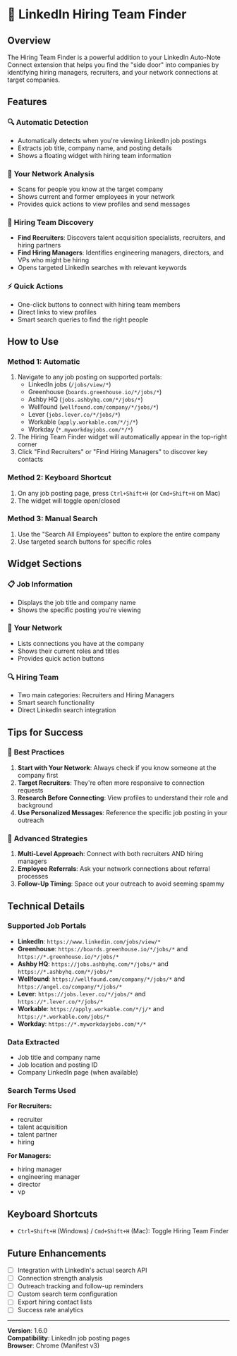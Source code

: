 # 🎯 LinkedIn Hiring Team Finder

## Overview
The Hiring Team Finder is a powerful addition to your LinkedIn Auto-Note Connect extension that helps you find the "side door" into companies by identifying hiring managers, recruiters, and your network connections at target companies.

## Features

### 🔍 **Automatic Detection**
- Automatically detects when you're viewing LinkedIn job postings
- Extracts job title, company name, and posting details
- Shows a floating widget with hiring team information

### 👥 **Your Network Analysis**
- Scans for people you know at the target company
- Shows current and former employees in your network
- Provides quick actions to view profiles and send messages

### 🎯 **Hiring Team Discovery**
- **Find Recruiters**: Discovers talent acquisition specialists, recruiters, and hiring partners
- **Find Hiring Managers**: Identifies engineering managers, directors, and VPs who might be hiring
- Opens targeted LinkedIn searches with relevant keywords

### ⚡ **Quick Actions**
- One-click buttons to connect with hiring team members
- Direct links to view profiles
- Smart search queries to find the right people

## How to Use

### Method 1: Automatic
1. Navigate to any job posting on supported portals:
   - LinkedIn jobs (`/jobs/view/*`)
   - Greenhouse (`boards.greenhouse.io/*/jobs/*`)
   - Ashby HQ (`jobs.ashbyhq.com/*/jobs/*`)
   - Wellfound (`wellfound.com/company/*/jobs/*`)
   - Lever (`jobs.lever.co/*/jobs/*`)
   - Workable (`apply.workable.com/*/j/*`)
   - Workday (`*.myworkdayjobs.com/*/*`)
2. The Hiring Team Finder widget will automatically appear in the top-right corner
3. Click "Find Recruiters" or "Find Hiring Managers" to discover key contacts

### Method 2: Keyboard Shortcut
1. On any job posting page, press `Ctrl+Shift+H` (or `Cmd+Shift+H` on Mac)
2. The widget will toggle open/closed

### Method 3: Manual Search
1. Use the "Search All Employees" button to explore the entire company
2. Use targeted search buttons for specific roles

## Widget Sections

### 📋 **Job Information**
- Displays the job title and company name
- Shows the specific posting you're viewing

### 👥 **Your Network**
- Lists connections you have at the company
- Shows their current roles and titles
- Provides quick action buttons

### 🔍 **Hiring Team**
- Two main categories: Recruiters and Hiring Managers
- Smart search functionality
- Direct LinkedIn search integration

## Tips for Success

### 🎯 **Best Practices**
1. **Start with Your Network**: Always check if you know someone at the company first
2. **Target Recruiters**: They're often more responsive to connection requests
3. **Research Before Connecting**: View profiles to understand their role and background
4. **Use Personalized Messages**: Reference the specific job posting in your outreach

### 🚀 **Advanced Strategies**
1. **Multi-Level Approach**: Connect with both recruiters AND hiring managers
2. **Employee Referrals**: Ask your network connections about referral processes
3. **Follow-Up Timing**: Space out your outreach to avoid seeming spammy

## Technical Details

### Supported Job Portals
- **LinkedIn**: `https://www.linkedin.com/jobs/view/*`
- **Greenhouse**: `https://boards.greenhouse.io/*/jobs/*` and `https://*.greenhouse.io/*/jobs/*`
- **Ashby HQ**: `https://jobs.ashbyhq.com/*/jobs/*` and `https://*.ashbyhq.com/*/jobs/*`
- **Wellfound**: `https://wellfound.com/company/*/jobs/*` and `https://angel.co/company/*/jobs/*`
- **Lever**: `https://jobs.lever.co/*/jobs/*` and `https://*.lever.co/*/jobs/*`
- **Workable**: `https://apply.workable.com/*/j/*` and `https://*.workable.com/jobs/*`
- **Workday**: `https://*.myworkdayjobs.com/*/*`

### Data Extracted
- Job title and company name
- Job location and posting ID
- Company LinkedIn page (when available)

### Search Terms Used
**For Recruiters:**
- recruiter
- talent acquisition
- talent partner
- hiring

**For Managers:**
- hiring manager
- engineering manager
- director
- vp

## Keyboard Shortcuts
- `Ctrl+Shift+H` (Windows) / `Cmd+Shift+H` (Mac): Toggle Hiring Team Finder

## Future Enhancements
- [ ] Integration with LinkedIn's actual search API
- [ ] Connection strength analysis
- [ ] Outreach tracking and follow-up reminders
- [ ] Custom search term configuration
- [ ] Export hiring contact lists
- [ ] Success rate analytics

---

**Version**: 1.6.0  
**Compatibility**: LinkedIn job posting pages  
**Browser**: Chrome (Manifest v3)
